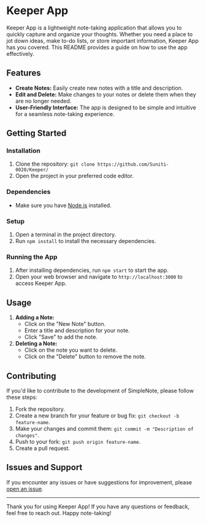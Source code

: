 # Keeper App 

Keeper App is a lightweight note-taking application that allows you to quickly capture and organize your thoughts. Whether you need a place to jot down ideas, make to-do lists, or store important information, Keeper App has you covered. This README provides a guide on how to use the app effectively.

## Features

- **Create Notes:** Easily create new notes with a title and description.
- **Edit and Delete:** Make changes to your notes or delete them when they are no longer needed.
- **User-Friendly Interface:** The app is designed to be simple and intuitive for a seamless note-taking experience.

## Getting Started

### Installation

1. Clone the repository: `git clone https://github.com/Suniti-0020/Keeper/`
2. Open the project in your preferred code editor.

### Dependencies

- Make sure you have [Node.js](https://nodejs.org/) installed.

### Setup

1. Open a terminal in the project directory.
2. Run `npm install` to install the necessary dependencies.

### Running the App

1. After installing dependencies, run `npm start` to start the app.
2. Open your web browser and navigate to `http://localhost:3000` to access Keeper App.

## Usage

1. **Adding a Note:**
   - Click on the "New Note" button.
   - Enter a title and description for your note.
   - Click "Save" to add the note.
2. **Deleting a Note:**
   - Click on the note you want to delete.
   - Click on the "Delete" button to remove the note.

## Contributing

If you'd like to contribute to the development of SimpleNote, please follow these steps:

1. Fork the repository.
2. Create a new branch for your feature or bug fix: `git checkout -b feature-name`.
3. Make your changes and commit them: `git commit -m "Description of changes"`.
4. Push to your fork: `git push origin feature-name`.
5. Create a pull request.

## Issues and Support

If you encounter any issues or have suggestions for improvement, please [open an issue](https://github.com/Suniti-0020/Keeper/issues).


---

Thank you for using Keeper App! If you have any questions or feedback, feel free to reach out. Happy note-taking!
